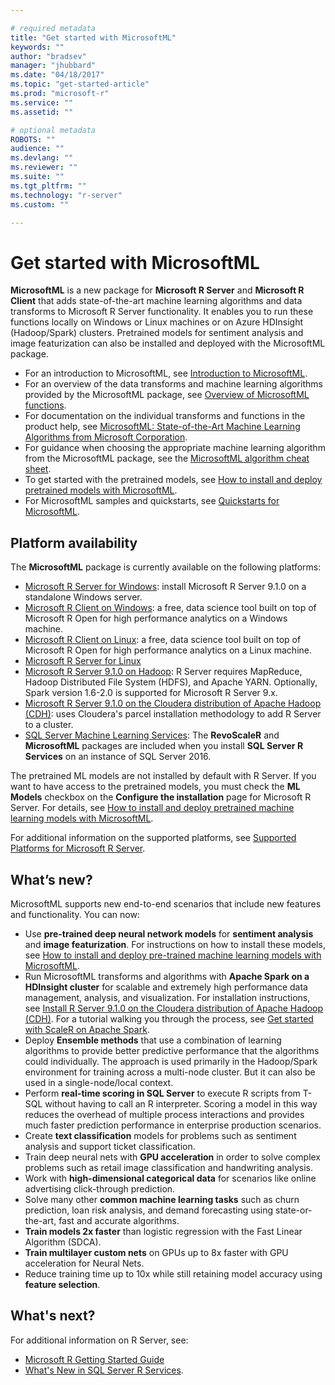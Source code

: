 ```yaml
---

# required metadata
title: "Get started with MicrosoftML"
keywords: ""
author: "bradsev"
manager: "jhubbard"
ms.date: "04/18/2017"
ms.topic: "get-started-article"
ms.prod: "microsoft-r"
ms.service: ""
ms.assetid: ""

# optional metadata
ROBOTS: ""
audience: ""
ms.devlang: ""
ms.reviewer: ""
ms.suite: ""
ms.tgt_pltfrm: ""
ms.technology: "r-server"
ms.custom: ""

---
```


# Get started with MicrosoftML

**MicrosoftML** is a new package for **Microsoft R Server** and **Microsoft R Client** that adds state-of-the-art machine learning algorithms and data transforms to Microsoft R Server functionality. It enables you to run these functions locally on Windows or Linux machines or on Azure HDInsight (Hadoop/Spark) clusters. Pretrained models for sentiment analysis and image featurization can also be installed and deployed with the  MicrosoftML package.

- For an introduction to MicrosoftML, see [Introduction to MicrosoftML](microsoftml-introduction.md).
- For an overview of the data transforms and machine learning algorithms provided by the MicrosoftML package, see [Overview of MicrosoftML functions](overview-microsoftml-functions.md).
- For documentation on the individual transforms and functions in the product help, see [MicrosoftML: State-of-the-Art Machine Learning Algorithms from Microsoft Corporation](microsoftml/microsoftml.md).
- For guidance when choosing the appropriate machine learning algorithm from the MicrosoftML package, see the [MicrosoftML algorithm cheat sheet](microsoftml-algorithm-cheat-sheet.md).
- To get started with the pretrained models, see [How to install and deploy pretrained models with MicrosoftML](deploy-pretrained-microsoftml-models.md).
- For MicrosoftML samples and quickstarts, see [Quickstarts for MicrosoftML](microsoftml-quickstarts.md).


<a name="platform-availability"></a>
## Platform availability
The **MicrosoftML** package is currently available on the following platforms:

- [Microsoft R Server for Windows](rserver-install-windows.md): install Microsoft R Server 9.1.0 on a standalone Windows server.
- [Microsoft R Client on Windows](r-client-install-windows.md): a free, data science tool built on top of Microsoft R Open for high performance analytics on a Windows machine.
- [Microsoft R Client on Linux](r-client-install-linux.md): a free, data science tool built on top of Microsoft R Open for high performance analytics on a Linux machine.
- [Microsoft R Server for Linux](rserver-install-linux-server.md)
- [Microsoft R Server 9.1.0 on Hadoop](rserver-install-hadoop.md): R Server requires MapReduce, Hadoop Distributed File System (HDFS), and Apache YARN. Optionally, Spark version 1.6-2.0 is supported for Microsoft R Server 9.x.
- [Microsoft R Server 9.1.0 on the Cloudera distribution of Apache Hadoop (CDH)](rserver-install-cloudera.md): uses Cloudera's parcel installation methodology to add R Server to a cluster.
- [SQL Server Machine Learning Services](sql-server-r-services.md): The **RevoScaleR** and **MicrosoftML** packages are included when you install **SQL Server R Services** on an instance of SQL Server 2016.
 
The pretrained ML models are not installed by default with R Server. If you want to have access to the pretrained models, you must check the **ML Models** checkbox on the **Configure the installation** page for Microsoft R Server. For details, see [How to install and deploy pretrained machine learning models with MicrosoftML](deploy-pretrained-microsoftml-models.md).

For additional information on the supported platforms, see [Supported Platforms for Microsoft R Server](rserver-install-supported-platforms.md).

## What’s new?

MicrosoftML supports new end-to-end scenarios that include new features and functionality. You can now:

-  Use **pre-trained deep neural network models** for **sentiment analysis** and **image featurization**. For instructions on how to install these models, see [How to install and deploy pre-trained machine learning models with MicrosoftML](deploy-pretrained-microsoftml-models.md).
-  Run MicrosoftML transforms and algorithms with **Apache Spark on a HDInsight cluster** for scalable and extremely high performance data management, analysis, and visualization. For installation instructions, see [Install R Server 9.1.0 on the Cloudera distribution of Apache Hadoop (CDH)](rserver-install-cloudera.md). For a tutorial walking you through the process, see [Get started with ScaleR on Apache Spark](scaler-spark-getting-started.md).
-  Deploy **Ensemble methods** that use a combination of learning algorithms to provide better predictive performance that the algorithms could individually. The approach is used primarily in the Hadoop/Spark environment for training across a multi-node cluster. But it can also be used in a single-node/local context.
-  Perform **real-time scoring in SQL Server** to execute R scripts from T-SQL without having to call an R interpreter. Scoring a model in this way reduces the overhead of multiple process interactions and provides much faster prediction performance in enterprise production scenarios. 
-	Create **text classification** models for problems such as sentiment analysis and support ticket classification. 
-	Train deep neural nets with **GPU acceleration** in order to solve complex problems such as retail image classification and handwriting analysis.
-	Work with **high-dimensional categorical data** for scenarios like online advertising click-through prediction.
-	Solve many other **common machine learning tasks** such as churn prediction, loan risk analysis, and demand forecasting using state-or-the-art, fast and accurate algorithms.
- **Train models 2x faster** than logistic regression with the Fast Linear Algorithm (SDCA).
- **Train multilayer custom nets** on GPUs up to 8x faster with GPU acceleration for Neural Nets.
- Reduce training time up to 10x while still retaining model accuracy using **feature selection**.


## What's next?

For additional information on R Server, see:

- [Microsoft R Getting Started Guide](microsoft-r-getting-started.md)
- [What's New in SQL Server R Services](https://msdn.microsoft.com/en-us/library/mt604847.aspx). 








